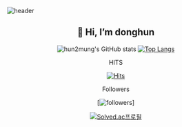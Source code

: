 <!--
**hun2mung/hun2mung** is a ✨ _special_ ✨ repository because its `README.md` (this file) appears on your GitHub profile.

Here are some ideas to get you started:

- 🔭 I’m currently working on ...
- 🌱 I’m currently learning ...
- 👯 I’m looking to collaborate on ...
- 🤔 I’m looking for help with ...
- 💬 Ask me about ...
- 📫 How to reach me: ...
- 😄 Pronouns: ...
- ⚡ Fun fact: ...
-->
![header](https://capsule-render.vercel.app/api?type=wave&color=auto&height=200&section=header&text=HUN2MUNG%20&fontSize=50)

<div align="center"><h2>👋 Hi, I’m donghun </h2></div>

<div align="center">
  
![hun2mung's GitHub stats](https://github-readme-stats.vercel.app/api?username=hun2mung&show_icons=true&theme=swift)
[![Top Langs](https://github-readme-stats.vercel.app/api/top-langs/?username=hun2mung&layout=compact)](https://github.com/hun2mung/github-readme-stats)

  HITS
  
[![Hits](https://hits.seeyoufarm.com/api/count/incr/badge.svg?url=https%3A%2F%2Fgithub.com%2Fhun2mung%2Fhit-counter&count_bg=%2379C83D&title_bg=%23555555&icon=&icon_color=%23E7E7E7&title=hits&edge_flat=false)](https://github.com/hun2mung)
  
  Followers
  
[![followers](https://img.shields.io/github/followers/hun2mung?style=social)]
  
[![Solved.ac프로필](http://mazassumnida.wtf/api/generate_badge?boj=ldh5444)](https://solved.ac/ldh5444)
</div>

